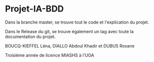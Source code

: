 # Projet-IA-BDD

Dans la branche master, se trouve tout le code et l'explication du projet.

Dans le Release du git, se trouve également un tag avec toute la documentation du projet.



BOUCQ-KIEFFEL Léna, DIALLO Abdoul Khadir et DUBUS Roxane

Troisième année de licence MIASHS à l'UGA
